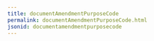 ```yaml
---
title: documentAmendmentPurposeCode
permalink: documentAmendmentPurposeCode.html
jsonid: documentamendmentpurposecode
---
```

